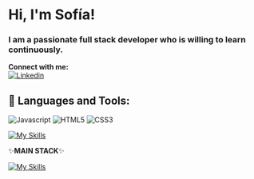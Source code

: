 <!--
**Sofianct/Sofianct** is a ✨ _special_ ✨ repository because its `README.md` (this file) appears on your GitHub profile.

Here are some ideas to get you started:

- 🔭 I’m currently working on ...
- 🌱 I’m currently learning ...
- 👯 I’m looking to collaborate on ...
- 🤔 I’m looking for help with ...
- 💬 Ask me about ...
- 📫 How to reach me: ...
- 😄 Pronouns: ...
- ⚡ Fun fact: ...
-->



# Hi, I'm Sofía!

### I am a passionate full stack developer who is willing to learn continuously. 


 **Connect with me:**   
 [![Linkedin](https://img.shields.io/badge/LinkedIn-0077B5?style=for-the-badge&logo=linkedin&logoColor=white)](https://www.linkedin.com/in/sofia-romera/)

## 🚀 Languages and Tools:


![Javascript](https://img.shields.io/badge/JavaScript-F7DF1E?style=for-the-badge&logo=javascript&logoColor=black) ![HTML5](https://img.shields.io/badge/HTML5-E34F26?style=for-the-badge&logo=html5&logoColor=white) ![CSS3](https://img.shields.io/badge/CSS3-1572B6?style=for-the-badge&logo=css3&logoColor=white)


[![My Skills](https://skillicons.dev/icons?i=bootstrap,git,mysql,firebase,vscode,figma,vite,styledcomponents)](https://github.com/Sofianct)



✨**MAIN STACK**✨

[![My Skills](https://skillicons.dev/icons?i=mongodb,express,react,nodejs)](https://github.com/Sofianct)
